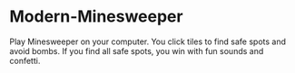 # Modern-Minesweeper
 Play Minesweeper on your computer. You click tiles to find safe spots and avoid bombs. If you find all safe spots, you win with fun sounds and confetti.
